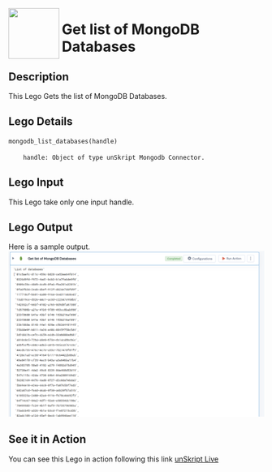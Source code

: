 [<img align="left" src="https://unskript.com/assets/favicon.png" width="100" height="100" style="padding-right: 5px">](https://unskript.com/assets/favicon.png) 
<h1>Get list of MongoDB Databases </h1>

## Description
This Lego Gets the list of MongoDB Databases.


## Lego Details

    mongodb_list_databases(handle) 

        handle: Object of type unSkript Mongodb Connector.
        

## Lego Input
This Lego take only one input handle. 

## Lego Output
Here is a sample output.
<img src="./1.png">


## See it in Action

You can see this Lego in action following this link [unSkript Live](https://us.app.unskript.io)